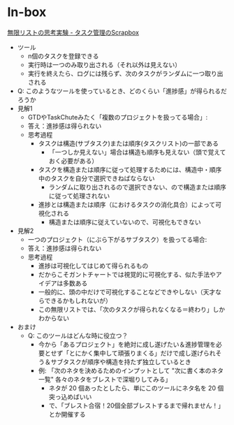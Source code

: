 # In-box
[無限リストの思考実験 - タスク管理のScrapbox](https://scrapbox.io/taskmanagement/%E7%84%A1%E9%99%90%E3%83%AA%E3%82%B9%E3%83%88%E3%81%AE%E6%80%9D%E8%80%83%E5%AE%9F%E9%A8%93)
- ツール
  - n個のタスクを登録できる
  - 実行時は一つのみ取り出される（それ以外は見えない）
  - 実行を終えたら、ログには残らず、次のタスクがランダムに一つ取り出される
- Q: このようなツールを使っているとき、どのくらい「進捗感」が得られるだろうか
- 見解1
  - GTDやTaskChuteみたく「複数のプロジェクトを扱ってる場合」:
  - 答え：進捗感は得られない
  - 思考過程
    - タスクは構造(サブタスク)または順序(タスクリスト)の一部である
      - 「一つしか見えない」場合は構造も順序も見えない（頭で覚えておく必要がある）
    - タスクを構造または順序に従って処理するためには、構造中・順序中のタスクを自分で選択できねばならない
      - ランダムに取り出されるので選択できない、ので構造または順序に従って処理されない
    - 進捗とは構造または順序（におけるタスクの消化具合）によって可視化される
      - 構造または順序に従えていないので、可視化もできない
- 見解2
  - 一つのプロジェクト（にぶら下がるサブタスク）を扱ってる場合:
  - 答え：進捗感は得られない
  - 思考過程
    - 進捗は可視化してはじめて得られるもの
    - だからこそガントチャートでは視覚的に可視化する、似た手法やアイデアは多数ある
    - 一般的に、頭の中だけで可視化することなどできやしない（天才ならできるかもしれないが）
    - この無限リストでは、「次のタスクが得られなくなる＝終わり」しかわからない
- おまけ
  - Q: このツールはどんな時に役立つ？
    - 今から「あるプロジェクト」を絶対に成し遂げたい＆進捗管理を必要とせず「とにかく集中して頑張りまくる」だけで成し遂げられそう＆サブタスクが順序や構造を持たず独立しているとき
    - 例: 「次のネタを決めるためのインプットとして "次に書く本のネタ一覧" 各々のネタをブレストで深堀りしてみる」
      - ネタが 20 個あったとしたら、単にこのツールにネタ名を 20 個突っ込めばいい
      - で、「ブレスト合宿！20個全部ブレストするまで帰れません！」とか開催する
